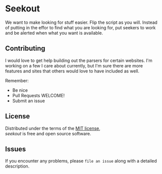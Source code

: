 # Seekout 

We want to make looking for stuff easier. Flip the script as you will. Instead of putting in the effor to find what you are looking for, 
put seekers to work and be alerted when what you want is available. 

Contributing
------------

I would love to get help building out the parsers for certain websites.
I'm working on a few I care about currently, but I'm sure there are more
features and sites that others would love to have included as well.

Remember:
 - Be nice
 - Pull Requests WELCOME!
 - Submit an issue


License
-------

Distributed under the terms of the [MIT license](LICENSE.md), <br>
*seekout* is free and open source software.


Issues
------

If you encounter any problems,
please `file an issue` along with a detailed description.
